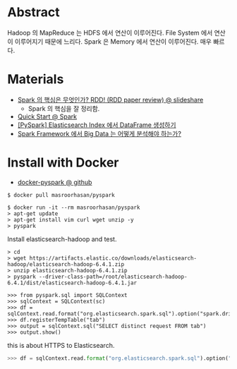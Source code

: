 # Abstract

Hadoop 의 MapReduce 는 HDFS 에서 연산이 이루어진다. File System 에서 연산이 이루어지기 때문에 느리다. Spark 은 Memory 에서 연산이 이루어진다. 매우 빠르다.

# Materials

* [Spark 의 핵심은 무엇인가? RDD! (RDD paper review) @ slideshare](https://www.slideshare.net/yongho/rdd-paper-review)
  * Spark 의 핵심을 잘 정리함.
* [Quick Start @ Spark](https://spark.apache.org/docs/latest/quick-start.html)
* [[PySpark] Elasticsearch Index 에서 DataFrame 생성하기](https://oboki.net/workspace/python/pyspark-elasticsearch-index-%ec%97%90%ec%84%9c-dataframe-%ec%83%9d%ec%84%b1%ed%95%98%ea%b8%b0/)
* [Spark Framework 에서 Big Data 는 어떻게 분석해야 하는가?](https://niceguy1575.tistory.com/97)

# Install with Docker

* [docker-pyspark @ github](https://github.com/masroorhasan/docker-pyspark)

```console
$ docker pull masroorhasan/pyspark

$ docker run -it --rm masroorhasan/pyspark
> apt-get update
> apt-get install vim curl wget unzip -y
> pyspark
```

Install elasticsearch-hadoop and test.

```console
> cd
> wget https://artifacts.elastic.co/downloads/elasticsearch-hadoop/elasticsearch-hadoop-6.4.1.zip
> unzip elasticsearch-hadoop-6.4.1.zip
> pyspark --driver-class-path=/root/elasticsearch-hadoop-6.4.1/dist/elasticsearch-hadoop-6.4.1.jar

>>> from pyspark.sql import SQLContext
>>> sqlContext = SQLContext(sc)
>>> df = sqlContext.read.format("org.elasticsearch.spark.sql").option("spark.driver.allowMultipleContexts","true").option("es.index.auto.create","true").option("es.nodes.discovery","false").option("es.mapping.id","uuid").option("es.mapping.exclude","uuid").option("es.nodes","xxx.xxx.xxx.xxx").option("es.port","80").option("es.nodes.wan.only","true").load("iamslash/helloworld")
>>> df.registerTempTable("tab")
>>> output = sqlContext.sql("SELECT distinct request FROM tab")
>>> output.show()
```

this is about HTTPS to Elasticsearch.

```py
>>> df = sqlContext.read.format("org.elasticsearch.spark.sql").option("spark.driver.allowMultipleContexts","true").option("es.index.auto.create","true").option("es.nodes.discovery","false").option("es.mapping.id","uuid").option("es.mapping.exclude","uuid").option("es.nodes","xxx.xxx.xxx.xxx").option("es.port","443").option("es.net.ssl","true").option("es.nodes.wan.only","true").load("iamslash/helloworld")
```
